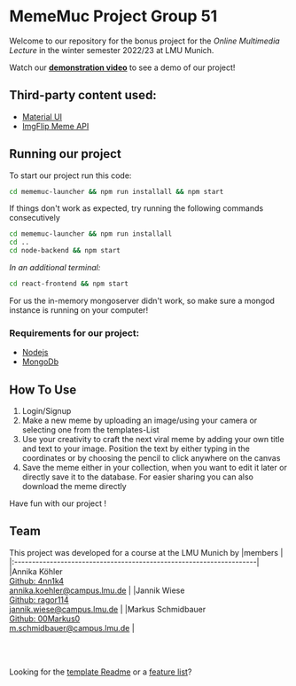 # MemeMuc Project Group 51

Welcome to our repository for the bonus project for the _Online Multimedia Lecture_ in the winter semester 2022/23 at LMU Munich.

Watch our **[demonstration video](mememuc-launcher/project%20demonstration.mp4)** to see a demo of our project!

## Third-party content used:

- [Material UI](https://mui.com/material-ui/)
- [ImgFlip Meme API](https://imgflip.com/api)

## Running our project

To start our project run this code:
```bash
cd mememuc-launcher && npm run installall && npm start
```

If things don't work as expected, try running the following commands consecutively
```bash
cd mememuc-launcher && npm run installall
cd ..
cd node-backend && npm start
```
_In an additional terminal:_
```bash
cd react-frontend && npm start
```

For us the in-memory mongoserver didn't work, so make sure a mongod instance is running on your computer!

### Requirements for our project:

- [Nodejs](https://nodejs.org/en/download/)
- [MongoDb](https://www.mongodb.com/try/download/community)

## How To Use

1. Login/Signup
2. Make a new meme by uploading an image/using your camera or selecting one from the templates-List
3. Use your creativity to craft the next viral meme by adding your own title and text to your image. Position the text by either typing in the coordinates or by choosing the pencil to click anywhere on the canvas
4. Save the meme either in your collection, when you want to edit it later or directly save it to the database. For easier sharing you can also download the meme directly


Have fun with our project !

## Team
This project was developed for a course at the LMU Munich by
|members |
|:--------------------------------------------------------------------|
|Annika Köhler <br> [Github: 4nn1k4](https://github.com/4nn1k4) <br> [annika.koehler@campus.lmu.de](mailto:annika.koehler@campus.lmu.de) |
|Jannik Wiese <br> [Github: ragor114](https://github.com/ragor114) <br> [jannik.wiese@campus.lmu.de](mailto:jannik.wiese@campus.lmu.de) |
|Markus Schmidbauer <br> [Github: 00Markus0](https://github.com/00Markus0) <br> [m.schmidbauer@campus.lmu.de](mailto:m.schmidbauer@campus.lmu.de) |

<br/>
<br/>

Looking for the [template Readme](mememuc-launcher/template_readme.md) or a [feature list](mememuc-launcher/Group_51_Featurelist.xlsx)?